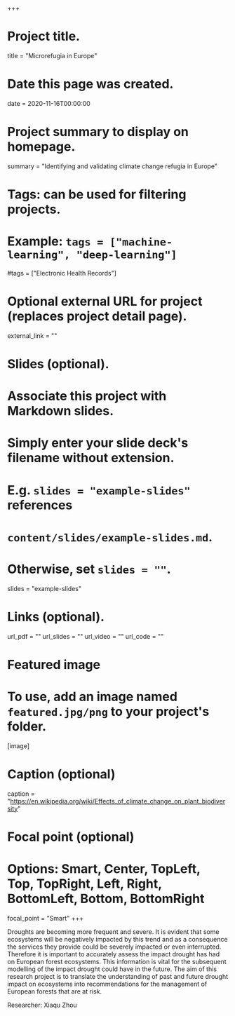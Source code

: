 +++
# Project title.
title = "Microrefugia in Europe"

# Date this page was created.
date = 2020-11-16T00:00:00

# Project summary to display on homepage.
summary = "Identifying and validating climate change refugia in Europe"

# Tags: can be used for filtering projects.
# Example: `tags = ["machine-learning", "deep-learning"]`
#tags = ["Electronic Health Records"]

# Optional external URL for project (replaces project detail page).
external_link = ""

# Slides (optional).
#   Associate this project with Markdown slides.
#   Simply enter your slide deck's filename without extension.
#   E.g. `slides = "example-slides"` references 
#   `content/slides/example-slides.md`.
#   Otherwise, set `slides = ""`.
slides = "example-slides"

# Links (optional).
url_pdf = ""
url_slides = ""
url_video = ""
url_code = ""


# Featured image
# To use, add an image named `featured.jpg/png` to your project's folder. 
[image]
  # Caption (optional)
   caption = "https://en.wikipedia.org/wiki/Effects_of_climate_change_on_plant_biodiversity"
  
  # Focal point (optional)
  # Options: Smart, Center, TopLeft, Top, TopRight, Left, Right, BottomLeft, Bottom, BottomRight
  focal_point = "Smart"
+++

Droughts are becoming more frequent and severe. It is evident that some ecosystems will be negatively impacted by this trend and as a consequence the services they provide could be severely impacted or even interrupted. Therefore it is important to accurately assess the impact drought has had on European forest ecosystems. This information is vital for the subsequent modelling of the impact drought could have in the future. The aim of this research project is to translate the understanding of past and future drought impact on ecosystems into recommendations for the management of European forests that are at risk.

Researcher: Xiaqu Zhou

